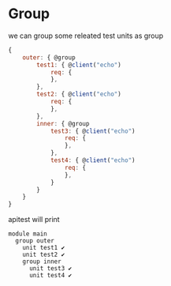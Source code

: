 # Group

we can group some releated test units as group

```js
{
    outer: { @group
        test1: { @client("echo")
            req: {
            },
        },
        test2: { @client("echo")
            req: {
            },
        },
        inner: { @group
            test3: { @client("echo")
                req: {
                },
            },
            test4: { @client("echo")
                req: {
                },
            }
        }
    }
}
```

apitest will print

```
module main
  group outer
    unit test1 ✔
    unit test2 ✔
    group inner
      unit test3 ✔
      unit test4 ✔
```
